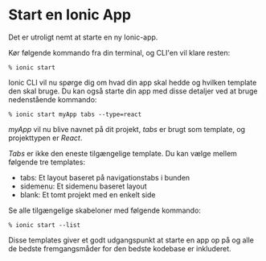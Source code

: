 # Start en Ionic App
Det er utroligt nemt at starte en ny Ionic-app. 

Kør følgende kommando fra din terminal, og CLI'en vil klare resten:

```
% ionic start
```
Ionic CLI vil nu spørge dig om hvad din app skal hedde og hvilken template den skal bruge. Du kan også starte din app med disse detaljer ved at bruge nedenstående kommando:
```
% ionic start myApp tabs --type=react
```
*myApp* vil nu blive navnet på dit projekt, *tabs* er brugt som template, og projekttypen er *React*.

*Tabs* er ikke den eneste tilgængelige template. Du kan vælge mellem følgende tre templates:

- tabs: Et layout baseret på navigationstabs i bunden
- sidemenu: Et sidemenu baseret layout
- blank: Et tomt projekt med en enkelt side

Se alle tilgængelige skabeloner med følgende kommando:
```
% ionic start --list
```
Disse templates giver et godt udgangspunkt at starte en app op på og alle de bedste fremgangsmåder for den bedste kodebase er inkluderet.